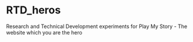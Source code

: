 # RTD_heros
Research and Technical Development experiments
for Play My Story - The website which you are the hero
